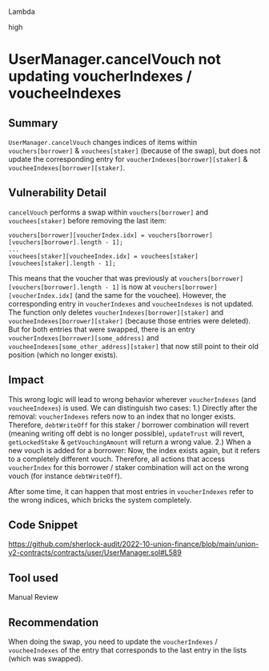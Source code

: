Lambda

high

# UserManager.cancelVouch not updating voucherIndexes / voucheeIndexes

## Summary
`UserManager.cancelVouch` changes indices of items within `vouchers[borrower]` & `vouchees[staker]` (because of the swap), but does not update the corresponding entry for `voucherIndexes[borrower][staker]` & `voucheeIndexes[borrower][staker]`.

## Vulnerability Detail
`cancelVouch` performs a swap within `vouchers[borrower]` and `vouchees[staker]` before removing the last item:
```solidity
vouchers[borrower][voucherIndex.idx] = vouchers[borrower][vouchers[borrower].length - 1];
...
vouchees[staker][voucheeIndex.idx] = vouchees[staker][vouchees[staker].length - 1];
```
This means that the voucher that was previously at `vouchers[borrower][vouchers[borrower].length - 1]` is now at `vouchers[borrower][voucherIndex.idx]` (and the same for the vouchee).
However, the corresponding entry in `voucherIndexes` and `voucheeIndexes` is not updated. The function only deletes `voucherIndexes[borrower][staker]` and `voucheeIndexes[borrower][staker]` (because those entries were deleted).
But for both entries that were swapped, there is an entry `voucherIndexes[borrower][some_address]` and `voucheeIndexes[some_other_address][staker]` that now still point to their old position (which no longer exists).

## Impact
This wrong logic will lead to wrong behavior wherever `voucherIndexes` (and `voucheeIndexes`) is used. We can distinguish two cases:
1.) Directly after the removal: `voucherIndexes` refers now to an index that no longer exists. Therefore, `debtWriteOff` for this staker / borrower combination will revert (meaning writing off debt is no longer possible), `updateTrust` will revert, `getLockedStake` & `getVouchingAmount` will return a wrong value.
2.) When a new vouch is added for a borrower: Now, the index exists again, but it refers to a completely different vouch. Therefore, all actions that access `voucherIndex` for this borrower / staker combination will act on the wrong vouch (for instance `debtWriteOff`).

After some time, it can happen that most entries in `voucherIndexes` refer to the wrong indices, which bricks the system completely.

## Code Snippet
https://github.com/sherlock-audit/2022-10-union-finance/blob/main/union-v2-contracts/contracts/user/UserManager.sol#L589

## Tool used

Manual Review

## Recommendation
When doing the swap, you need to update the `voucherIndexes` / `voucheeIndexes` of the entry that corresponds to the last entry in the lists (which was swapped).